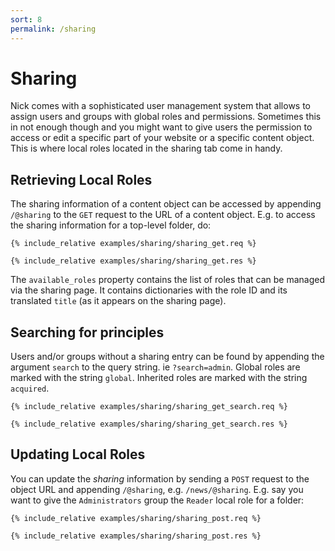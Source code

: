 ```yaml
---
sort: 8
permalink: /sharing
---
```


# Sharing

Nick comes with a sophisticated user management system that allows to assign users and groups with global roles and permissions. Sometimes this in not enough though and you might want to give users the permission to access or edit a specific part of your website or a specific content object. This is where local roles located in the sharing tab come in handy.

## Retrieving Local Roles

The sharing information of a content object can be accessed by appending `/@sharing` to the `GET` request to the URL of a content object. E.g. to access the sharing information for a top-level folder, do:

```
{% include_relative examples/sharing/sharing_get.req %}
```

```
{% include_relative examples/sharing/sharing_get.res %}
```

The `available_roles` property contains the list of roles that can be managed via the sharing page. It contains dictionaries with the role ID and its translated `title` (as it appears on the sharing page).

## Searching for principles

Users and/or groups without a sharing entry can be found by appending the argument `search` to the query string. ie `?search=admin`. Global roles are marked with the string `global`. Inherited roles are marked with the string `acquired`.

```
{% include_relative examples/sharing/sharing_get_search.req %}
```

```
{% include_relative examples/sharing/sharing_get_search.res %}
```

## Updating Local Roles

You can update the _sharing_ information by sending a `POST` request to the object URL and appending `/@sharing`, e.g. `/news/@sharing`. E.g. say you want to give the `Administrators` group the `Reader` local role for a folder:

```
{% include_relative examples/sharing/sharing_post.req %}
```

```
{% include_relative examples/sharing/sharing_post.res %}
```
